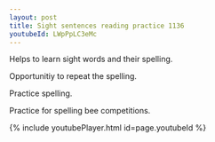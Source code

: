 ```yaml
---
layout: post
title: Sight sentences reading practice 1136
youtubeId: LWpPpLC3eMc
---
```

 
 
Helps to learn sight words and their spelling.

Opportunitiy to repeat the spelling. 

Practice spelling. 
 
Practice for spelling bee competitions. 
 
{% include youtubePlayer.html id=page.youtubeId %}
 
 
